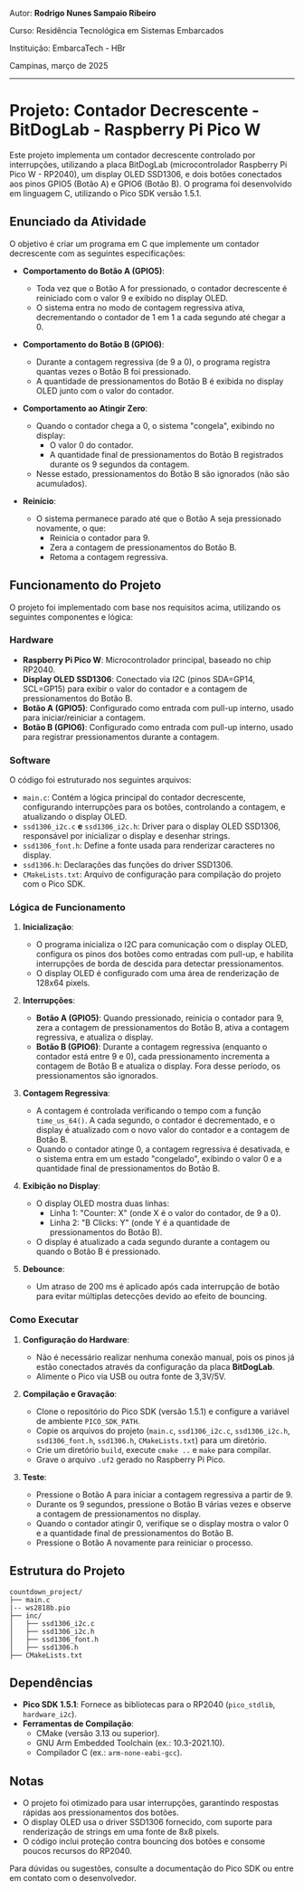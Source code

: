 Autor: **Rodrigo Nunes Sampaio Ribeiro**

Curso: Residência Tecnológica em Sistemas Embarcados

Instituição: EmbarcaTech - HBr

Campinas, março de 2025

---

# Projeto: Contador Decrescente - BitDogLab - Raspberry Pi Pico W

Este projeto implementa um contador decrescente controlado por interrupções, utilizando a placa BitDogLab (microcontrolador Raspberry Pi Pico W - RP2040), um display OLED SSD1306, e dois botões conectados aos pinos GPIO5 (Botão A) e GPIO6 (Botão B). O programa foi desenvolvido em linguagem C, utilizando o Pico SDK versão 1.5.1.

## Enunciado da Atividade

O objetivo é criar um programa em C que implemente um contador decrescente com as seguintes especificações:

- **Comportamento do Botão A (GPIO5)**:

  - Toda vez que o Botão A for pressionado, o contador decrescente é reiniciado com o valor 9 e exibido no display OLED.
  - O sistema entra no modo de contagem regressiva ativa, decrementando o contador de 1 em 1 a cada segundo até chegar a 0.

- **Comportamento do Botão B (GPIO6)**:

  - Durante a contagem regressiva (de 9 a 0), o programa registra quantas vezes o Botão B foi pressionado.
  - A quantidade de pressionamentos do Botão B é exibida no display OLED junto com o valor do contador.

- **Comportamento ao Atingir Zero**:

  - Quando o contador chega a 0, o sistema "congela", exibindo no display:
    - O valor 0 do contador.
    - A quantidade final de pressionamentos do Botão B registrados durante os 9 segundos da contagem.
  - Nesse estado, pressionamentos do Botão B são ignorados (não são acumulados).

- **Reinício**:

  - O sistema permanece parado até que o Botão A seja pressionado novamente, o que:
    - Reinicia o contador para 9.
    - Zera a contagem de pressionamentos do Botão B.
    - Retoma a contagem regressiva.

## Funcionamento do Projeto

O projeto foi implementado com base nos requisitos acima, utilizando os seguintes componentes e lógica:

### Hardware

- **Raspberry Pi Pico W**: Microcontrolador principal, baseado no chip RP2040.
- **Display OLED SSD1306**: Conectado via I2C (pinos SDA=GP14, SCL=GP15) para exibir o valor do contador e a contagem de pressionamentos do Botão B.
- **Botão A (GPIO5)**: Configurado como entrada com pull-up interno, usado para iniciar/reiniciar a contagem.
- **Botão B (GPIO6)**: Configurado como entrada com pull-up interno, usado para registrar pressionamentos durante a contagem.

### Software

O código foi estruturado nos seguintes arquivos:

- `main.c`: Contém a lógica principal do contador decrescente, configurando interrupções para os botões, controlando a contagem, e atualizando o display OLED.
- `ssd1306_i2c.c` **e** `ssd1306_i2c.h`: Driver para o display OLED SSD1306, responsável por inicializar o display e desenhar strings.
- `ssd1306_font.h`: Define a fonte usada para renderizar caracteres no display.
- `ssd1306.h`: Declarações das funções do driver SSD1306.
- `CMakeLists.txt`: Arquivo de configuração para compilação do projeto com o Pico SDK.

### Lógica de Funcionamento

1. **Inicialização**:

   - O programa inicializa o I2C para comunicação com o display OLED, configura os pinos dos botões como entradas com pull-up, e habilita interrupções de borda de descida para detectar pressionamentos.
   - O display OLED é configurado com uma área de renderização de 128x64 pixels.

2. **Interrupções**:

   - **Botão A (GPIO5)**: Quando pressionado, reinicia o contador para 9, zera a contagem de pressionamentos do Botão B, ativa a contagem regressiva, e atualiza o display.
   - **Botão B (GPIO6)**: Durante a contagem regressiva (enquanto o contador está entre 9 e 0), cada pressionamento incrementa a contagem de Botão B e atualiza o display. Fora desse período, os pressionamentos são ignorados.

3. **Contagem Regressiva**:

   - A contagem é controlada verificando o tempo com a função `time_us_64()`. A cada segundo, o contador é decrementado, e o display é atualizado com o novo valor do contador e a contagem de Botão B.
   - Quando o contador atinge 0, a contagem regressiva é desativada, e o sistema entra em um estado "congelado", exibindo o valor 0 e a quantidade final de pressionamentos do Botão B.

4. **Exibição no Display**:

   - O display OLED mostra duas linhas:
     - Linha 1: "Counter: X" (onde X é o valor do contador, de 9 a 0).
     - Linha 2: "B Clicks: Y" (onde Y é a quantidade de pressionamentos do Botão B).
   - O display é atualizado a cada segundo durante a contagem ou quando o Botão B é pressionado.

5. **Debounce**:

   - Um atraso de 200 ms é aplicado após cada interrupção de botão para evitar múltiplas detecções devido ao efeito de bouncing.

### Como Executar

1. **Configuração do Hardware**:

   - Não é necessário realizar nenhuma conexão manual, pois os pinos já estão conectados através da configuração da placa **BitDogLab**.
   - Alimente o Pico via USB ou outra fonte de 3,3V/5V.

2. **Compilação e Gravação**:

   - Clone o repositório do Pico SDK (versão 1.5.1) e configure a variável de ambiente `PICO_SDK_PATH`.
   - Copie os arquivos do projeto (`main.c`, `ssd1306_i2c.c`, `ssd1306_i2c.h`, `ssd1306_font.h`, `ssd1306.h`, `CMakeLists.txt`) para um diretório.
   - Crie um diretório `build`, execute `cmake ..` e `make` para compilar.
   - Grave o arquivo `.uf2` gerado no Raspberry Pi Pico.

3. **Teste**:

   - Pressione o Botão A para iniciar a contagem regressiva a partir de 9.
   - Durante os 9 segundos, pressione o Botão B várias vezes e observe a contagem de pressionamentos no display.
   - Quando o contador atingir 0, verifique se o display mostra o valor 0 e a quantidade final de pressionamentos do Botão B.
   - Pressione o Botão A novamente para reiniciar o processo.

## Estrutura do Projeto

```
countdown_project/
├── main.c
|-- ws2818b.pio
├── inc/
│   ├── ssd1306_i2c.c
│   ├── ssd1306_i2c.h
│   ├── ssd1306_font.h
│   ├── ssd1306.h
├── CMakeLists.txt
```

## Dependências

- **Pico SDK 1.5.1**: Fornece as bibliotecas para o RP2040 (`pico_stdlib`, `hardware_i2c`).
- **Ferramentas de Compilação**:
  - CMake (versão 3.13 ou superior).
  - GNU Arm Embedded Toolchain (ex.: 10.3-2021.10).
  - Compilador C (ex.: `arm-none-eabi-gcc`).

## Notas

- O projeto foi otimizado para usar interrupções, garantindo respostas rápidas aos pressionamentos dos botões.
- O display OLED usa o driver SSD1306 fornecido, com suporte para renderização de strings em uma fonte de 8x8 pixels.
- O código inclui proteção contra bouncing dos botões e consome poucos recursos do RP2040.

Para dúvidas ou sugestões, consulte a documentação do Pico SDK ou entre em contato com o desenvolvedor.